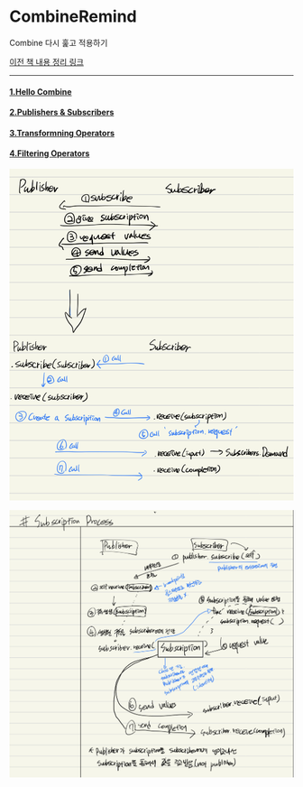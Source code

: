 # CombineRemind

Combine 다시 훑고 적용하기

[이전 책 내용 정리 링크](https://github.com/myssun0325/CombineStudy#combinestudy)

----

#### [1.Hello Combine](1.HelloCombine/1.HelloCombine.md)

#### [2.Publishers & Subscribers](2.PublisherSubscriber/2.PublisherSubscriber.md)

#### [3.Transformning Operators](3.TransformingOperators/3.TransformingOperators.md)

#### [4.Filtering Operators](4.FilteringOperators/4.FilteringOperators.md)


![Publisher&Subscriber](resources/intro.png)


![Subscription](resources/intro_subscription.jpeg)
